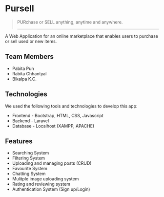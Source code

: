 # Pursell
> PURchase or SELL anything, anytime and anywhere.
> <hr>
A Web Application for an online marketplace that enables users to purchase or sell used or new items. 

## Team Members
* Pabita Pun
* Rabita Chhantyal
* Bikalpa K.C.


## Technologies
We used the following tools and technologies to develop this app:
* Frontend - Bootstrap, HTML, CSS, Javascript
* Backend - Laravel
* Database - Localhost (XAMPP, APACHE)
   

## Features
* Searching System
* Filtering System
* Uploading and managing posts (CRUD)
* Favourite System
* Chatting System
* Mulitple image uploading system
* Rating and reviewing system
* Authentication System (Sign up/Login)
